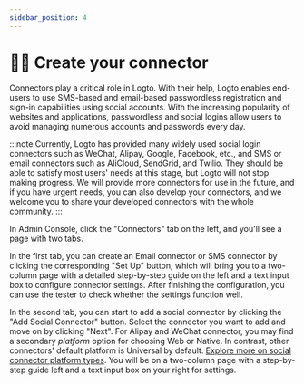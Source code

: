 ```yaml
---
sidebar_position: 4
---
```


# 🧑‍🔬 Create your connector

Connectors play a critical role in Logto. With their help, Logto enables end-users to use SMS-based and email-based passwordless registration and sign-in capabilities using social accounts. With the increasing popularity of websites and applications, passwordless and social logins allow users to avoid managing numerous accounts and passwords every day.

:::note
Currently, Logto has provided many widely used social login connectors such as WeChat, Alipay, Google, Facebook, etc., and SMS or email connectors such as AliCloud, SendGrid, and Twilio. They should be able to satisfy most users' needs at this stage, but Logto will not stop making progress. We will provide more connectors for use in the future, and if you have urgent needs, you can also develop your connectors, and we welcome you to share your developed connectors with the whole community.
:::

In Admin Console, click the "Connectors" tab on the left, and you'll see a page with two tabs.

In the first tab, you can create an Email connector or SMS connector by clicking the corresponding "Set Up" button, which will bring you to a two-column page with a detailed step-by-step guide on the left and a text input box to configure connector settings. After finishing the configuration, you can use the tester to check whether the settings function well.

In the second tab, you can start to add a social connector by clicking the "Add Social Connector" button. Select the connector you want to add and move on by clicking "Next". For Alipay and WeChat connector, you may find a secondary _platform_ option for choosing Web or Native. In contrast, other connectors' default platform is Universal by default. [Explore more on social connector platform types](./platform-types.mdx). You will be on a two-column page with a step-by-step guide left and a text input box on your right for settings.
